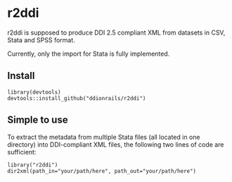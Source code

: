 r2ddi
=====

r2ddi is supposed to produce DDI 2.5 compliant XML from datasets in CSV,
Stata and SPSS format.

Currently, only the import for Stata is fully implemented.

Install
-------

    library(devtools)
    devtools::install_github("ddionrails/r2ddi")

Simple to use
-------------

To extract the metadata from multiple Stata files (all located in one
directory) into DDI-compliant XML files, the following two lines of
code are sufficient:

    library("r2ddi")
    dir2xml(path_in="your/path/here", path_out="your/path/here")
